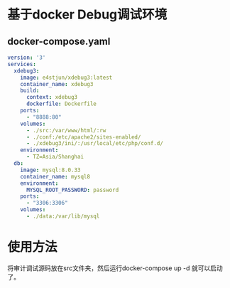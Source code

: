 # 基于docker Debug调试环境

## docker-compose.yaml

```yaml
version: '3'
services:
  xdebug3:
    image: e4stjun/xdebug3:latest
    container_name: xdebug3
    build:
      context: xdebug3
      dockerfile: Dockerfile
    ports:
      - "8888:80"
    volumes:
      - ./src:/var/www/html/:rw
      - ./conf:/etc/apache2/sites-enabled/
      - ./xdebug3/ini/:/usr/local/etc/php/conf.d/
    environment:
      - TZ=Asia/Shanghai
  db:
    image: mysql:8.0.33
    container_name: mysql8
    environment:
      MYSQL_ROOT_PASSWORD: password
    ports:
      - "3306:3306"
    volumes:
      - ./data:/var/lib/mysql

```

# 使用方法

将审计调试源码放在src文件夹，然后运行docker-compose up -d 就可以启动了。